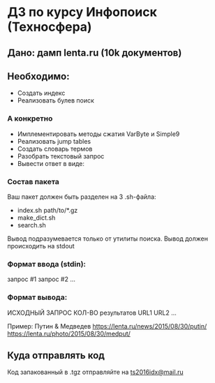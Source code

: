 # ДЗ по курсу Инфопоиск (Техносфера)

## Дано: дамп lenta.ru (10k документов)



## Необходимо:
- Создать индекс
- Реализовать булев поиск

### А конкретно

- Имплементировать методы сжатия VarByte и Simple9
- Реализовать jump tables
- Создать словарь термов
- Разобрать текстовый запрос
- Вывести ответ в виде:


### Состав пакета

Ваш пакет должен быть разделен на 3 .sh-файла:

- index.sh path/to/\*.gz
- make\_dict.sh
- search.sh


Вывод подразумевается только от утилиты поиска.
Вывод должен происходить на stdout

### Формат ввода (stdin):
запрос #1
запрос #2
...

### Формат вывода:
ИСХОДНЫЙ ЗАПРОС
КОЛ-ВО результатов
URL1
URL2
...

Пример:
Путин & Медведев
https://lenta.ru/news/2015/08/30/putin/
https://lenta.ru/photo/2015/08/30/medput/


## Куда отправлять код

Код запакованный в .tgz отправляйте на ts2016idx@mail.ru
